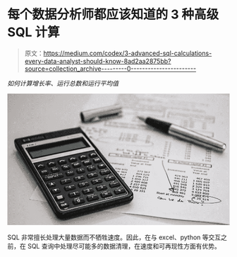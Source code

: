 # 每个数据分析师都应该知道的 3 种高级 SQL 计算

> 原文：<https://medium.com/codex/3-advanced-sql-calculations-every-data-analyst-should-know-8ad2aa2875bb?source=collection_archive---------0----------------------->

*如何计算增长率、运行总数和运行平均值*

![](img/33036443f73cfc2bbf14ec0566e8bc08.png)

SQL 非常擅长处理大量数据而不牺牲速度。因此，在与 excel、python 等交互之前，在 SQL 查询中处理尽可能多的数据清理，在速度和可再现性方面有优势。